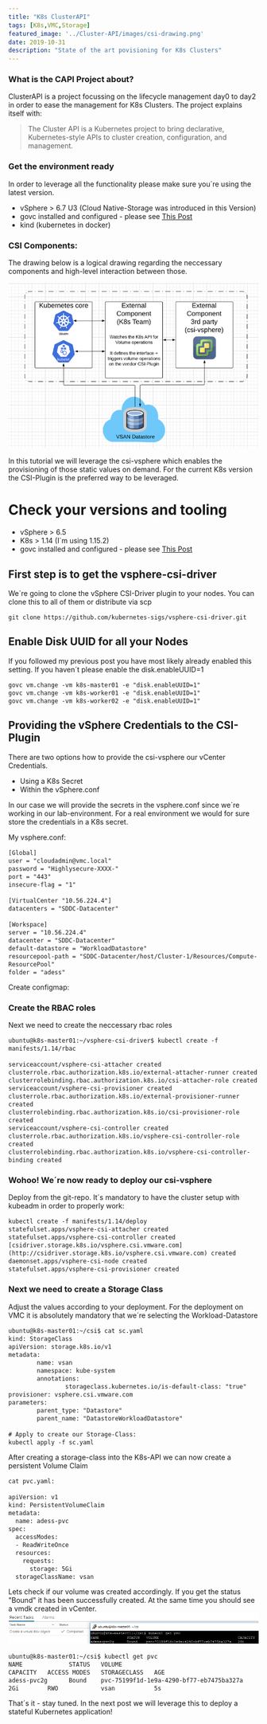 ```yaml
---
title: "K8s ClusterAPI"
tags: [K8s,VMC,Storage]
featured_image: '../Cluster-API/images/csi-drawing.png'
date: 2019-10-31
description: "State of the art povisioning for K8s Clusters"
---
```


### What is the CAPI Project about?

ClusterAPI is a project focussing on the lifecycle management day0 to day2 in order to ease the management for K8s Clusters. The project explains itself with:

> The Cluster API is a Kubernetes project to bring declarative, Kubernetes-style APIs to cluster creation, configuration, and management.



### Get the environment ready
In order to leverage all the functionality please make sure you´re using the latest version.

- vSphere > 6.7 U3 (Cloud Native-Storage was introduced in this Version)
- govc installed and configured - please see [This Post](https://alexdess.cloud/posts/govc/)
- kind (kubernetes in docker)

### CSI Components:
The drawing below is a logical drawing regarding the neccessary components and high-level interaction between those.

![](../Cluster-API/images/csi-drawing.png)


In this tutorial we will leverage the csi-vsphere which enables the provisioning of those static values on demand. For the current K8s version the CSI-Plugin is the preferred way to be leveraged.

# Check your versions and tooling

- vSphere > 6.5
- K8s > 1.14 (I´m using 1.15.2)
- govc installed and configured - please see [This Post](https://alexdess.cloud/posts/govc/)

## First step is to get the vsphere-csi-driver

We´re going to clone the vSphere CSI-Driver plugin to your nodes. You can clone this to all of them or distribute via scp

    git clone https://github.com/kubernetes-sigs/vsphere-csi-driver.git

## Enable Disk UUID for all your Nodes

If you followed my previous post you have most likely already enabled this setting. If you haven´t please enable the disk.enableUUID=1

    govc vm.change -vm k8s-master01 -e "disk.enableUUID=1"
    govc vm.change -vm k8s-worker01 -e "disk.enableUUID=1"
    govc vm.change -vm k8s-worker02 -e "disk.enableUUID=1"

## Providing the vSphere Credentials to the CSI-Plugin

There are two options how to provide the csi-vsphere our vCenter Credentials.

- Using a K8s Secret
- Within the vSphere.conf

In our case we will provide the secrets in the vsphere.conf since we´re working in our lab-environment. For a real environment we would for sure store the credentials in a K8s secret.

My vsphere.conf:

    [Global]
    user = "cloudadmin@vmc.local"
    password = "Highlysecure-XXXX-"
    port = "443"
    insecure-flag = "1"
    
    [VirtualCenter "10.56.224.4"]
    datacenters = "SDDC-Datacenter"
    
    [Workspace]
    server = "10.56.224.4"
    datacenter = "SDDC-Datacenter"
    default-datastore = "WorkloadDatastore"
    resourcepool-path = "SDDC-Datacenter/host/Cluster-1/Resources/Compute-ResourcePool"
    folder = "adess"

Create configmap:

### Create the RBAC roles

Next we need to create the neccessary rbac roles

    ubuntu@k8s-master01:~/vsphere-csi-driver$ kubectl create -f manifests/1.14/rbac
    
    serviceaccount/vsphere-csi-attacher created
    clusterrole.rbac.authorization.k8s.io/external-attacher-runner created
    clusterrolebinding.rbac.authorization.k8s.io/csi-attacher-role created
    serviceaccount/vsphere-csi-provisioner created
    clusterrole.rbac.authorization.k8s.io/external-provisioner-runner created
    clusterrolebinding.rbac.authorization.k8s.io/csi-provisioner-role created
    serviceaccount/vsphere-csi-controller created
    clusterrole.rbac.authorization.k8s.io/vsphere-csi-controller-role created
    clusterrolebinding.rbac.authorization.k8s.io/vsphere-csi-controller-binding created
    

### Wohoo! We´re now ready to deploy our csi-vsphere

Deploy from the git-repo. It´s mandatory to have the cluster setup with kubeadm in order to properly work:

    kubectl create -f manifests/1.14/deploy
    statefulset.apps/vsphere-csi-attacher created
    statefulset.apps/vsphere-csi-controller created
    [csidriver.storage.k8s.io/vsphere.csi.vmware.com](http://csidriver.storage.k8s.io/vsphere.csi.vmware.com) created
    daemonset.apps/vsphere-csi-node created
    statefulset.apps/vsphere-csi-provisioner created

### Next we need to create a Storage Class

Adjust the values according to your deployment. For the deployment on VMC it is absolutely mandatory that we´re selecting the Workload-Datastore

    ubuntu@k8s-master01:~/csi$ cat sc.yaml
    kind: StorageClass
    apiVersion: storage.k8s.io/v1
    metadata:
            name: vsan
            namespace: kube-system
            annotations:
                    storageclass.kubernetes.io/is-default-class: "true"
    provisioner: vsphere.csi.vmware.com
    parameters:
            parent_type: "Datastore"
            parent_name: "DatastoreWorkloadDatastore"
    
    # Apply to create our Storage-Class:
    kubectl apply -f sc.yaml

After creating a storage-class into the K8s-API we can now create a persistent Volume Claim

    cat pvc.yaml:
    
    apiVersion: v1
    kind: PersistentVolumeClaim
    metadata:
      name: adess-pvc
    spec:
      accessModes:
      - ReadWriteOnce
      resources:
        requests:
          storage: 5Gi
      storageClassName: vsan

Lets check if our volume was created accordingly. If you get the status "Bound" it has been successfully created. At the same time you should see a vmdk created in vCenter.
![](../Cluster-API/images/vsphere-csi.png)

    ubuntu@k8s-master01:~/csi$ kubectl get pvc
    NAME             STATUS   VOLUME                                     CAPACITY   ACCESS MODES   STORAGECLASS   AGE
    adess-pvc2g      Bound    pvc-75199f1d-1e9a-4290-bf77-eb7475ba327a   2Gi        RWO            vsan           5s


That´s it - stay tuned. In the next post we will leverage this to deploy a stateful Kubernetes application!